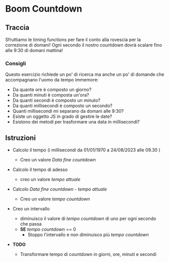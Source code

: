 # Boom Countdown

## Traccia

Sfruttiamo le timing functions per fare il conto alla rovescia per la correzione di domani!
Ogni secondo il nostro countdown dovrà scalare fino alle 9:30 di domani mattina!

### Consigli

Questo esercizio richiede un po' di ricerca ma anche un po' di domande che accompagnano l'uomo da tempo immemore:

- Da quante ore è composto un giorno?
- Da quanti minuti è composta un'ora?
- Da quanti secondi è composto un minuto?
- Da quanti millisecondi è composto un secondo?
- Quanti millisecondi mi separano da domani alle 9:30?
- Esiste un oggetto JS in grado di gestire le date?
- Esistono dei metodi per trasformare una data in millisecondi?

## Istruzioni

- Calcolo il tempo (i millisecondi da 01/01/1970 a 24/08/2023 alle 09.30 )

  - Creo un valore _Data fine countdown_

- Calcolo il tempo di adesso

  - creo un valore _tempo attuale_

- Calcolo _Data fine countdown_ - _tempo attuale_

  - Creo un valore _tempo countdown_

- Creo un intervallo

  - diminuisco il valore di _tempo countdown_ di uno per ogni secondo che passa
  - **SE** _tempo countdown_ == 0
    - Stoppo l'intervallo e non diminuisco più _tempo countdown_

- **TODO**

  - Transformare tempo di countdown in giorni, ore, minuti e secondi
